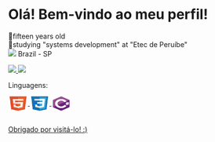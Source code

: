  <h1 style="display: inline_block">Olá! Bem-vindo ao meu perfil! </h1>
 
  👦fifteen years old
  <br>
  🏫studying "systems development" at "Etec de Peruíbe"
  <br>
  <img height="17px" src="https://emojitool.com/img/facebook/13.1/flag-brazil-687.png"> Brazil - SP
  
<div>
  <a href="https://github.com/Apolloyy">
  <img height="180em" src="https://github-readme-stats.vercel.app/api?username=Apolloyy&show_icons=true&theme=merko&include_all_commits=true&count_private=false"/>
  
  <img height="180em" src="https://github-readme-stats.vercel.app/api/top-langs/?username=Apolloyy&layout=demo&langs_count=7&theme=merko">
</div>

  </a>Linguagens:
<div style="display: inline_block">
<a href="https://github.com/Apolloyy">
<img align="center" alt="Apollo-HTML" height="30" width="40" src="https://raw.githubusercontent.com/devicons/devicon/master/icons/html5/html5-original.svg">
<img align="center" alt="Apollo-CSS" height="30" width="40" src="https://raw.githubusercontent.com/devicons/devicon/master/icons/css3/css3-original.svg">
<img align="center" alt="Apollo-C#" height="30" width="40" src="https://raw.githubusercontent.com/devicons/devicon/master/icons/csharp/csharp-original.svg"
</a>
</div>

 ##
  Obrigado por visitá-lo! :)
